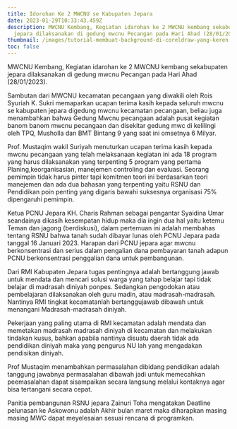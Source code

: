```yaml
---
title: Idorohan Ke 2 MWCNU se Kabupaten Jepara
date: 2023-01-29T10:33:43.459Z
description: MWCNU Kembang, Kegiatan idarohan ke 2 MWCNU kembang sekabupaten
  jepara dilaksanakan di gedung mwcnu Pecangan pada Hari Ahad (28/01/2023).
thumbnail: /images/tutorial-membuat-background-di-coreldraw-yang-keren.jpg
toc: false
---
```

MWCNU Kembang, Kegiatan idarohan ke 2 MWCNU kembang sekabupaten jepara dilaksanakan di gedung mwcnu Pecangan pada Hari Ahad (28/01/2023).

Sambutan dari MWCNU kecamatan pecangaan yang diwakili oleh Rois Syuriah K. Sukri memaparkan ucapan terima kasih kepada seluruh mwcnu se kabupaten jepara digedung mwcnu kecamatan pecangaan, beliau juga menambahkan bahwa Gedung Mwcnu pecangaan adalah pusat kegiatan banom banom mwcnu pecangaan dan disekitar gedung mwc di kelilingi oleh TPQ, Musholla dan BMT Bintang 9 yang saat ini omsetnya 6 Milyar.

Prof. Mustaqim wakil Suriyah menuturkan ucapan terima kasih kepada mwcnu pecangaan yang telah melaksanaan kegiatan ini ada 18 program yang harus dilaksanakan yang terpenting 5 program yang pertama Planing,keorganisasian, manejemen controling dan evaluasi. Seorang pemimpin tidak harus pinter tapi komitmen teori ini berdasarkan teori manejemen dan ada dua bahasan yang terpenting yaitu RSNU dan Pendidikan poin penting yang digaris bawahi suksesnya organisasi 75% dipengaruhi pemimpin. 

Ketua PCNU Jepara KH. Charis Rahman sebagai pengantar Syaidina Umar seandainya dikasih kesempatan hidup maka dia ingin dua hal yaitu ketemu Teman dan jagong (berdiskusi), dalam pertemuan ini adalah membahas tentang RSNU bahwa tanah sudah dibayar lunas oleh PCNU Jepara pada tanggal 16 Januari 2023. Harapan dari PCNU jepara agar mwcnu berkonsentrasi dan serius dalam pengalian dana pembayaran tanah adapun PCNU berkonsentrasi penggalian dana untuk pembangunan. 

Dari RMI Kabupaten Jepara tugas pentingnya adalah bertanggung jawab untuk mendata dan mencari solusi warga yang tahap belajar tapi tidak belajar di madrasah diniyah ponpes. Sedangkan pengodokan atau pembelajaran dilaksanakan oleh guru madin, atau madrasah-madrasah. Nantinya RMI tingkat kecamatanlah bertanggujawab dibawah untuk menangani Madrasah-madrasah diniyah. 

Pekerjaan yang paling utama di RMI kecamatan adalah mendata dan memetakan madrasah madrasah diniyah di kecamatan dan melakukan tindakan kusus, bahkan apabila nantinya disuatu daerah tidak ada pendidikan diniyah maka yang pengurus NU lah yang mengadakan pendisikan diniyah. 

Prof Mustaqim menambahkan permasalahan dibidang pendidikan adalah tanggung jawabnya permasalahan dibawah jadi untuk memecahkan peemasalahan dapat sisampaikan secara langsung melalui kontaknya agar bisa tertangani secara cepat. 

Panitia pembangunan RSNU jepara Zainuri Toha mengatakan Deatline pelunasan ke Askowonu adalah Akhir bulan maret maka diharapkan masing masing MWC dapat meyelesaian sesuai rencana di programkan.